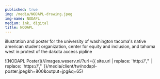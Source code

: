 ```yaml
---
published: true
img: /media/NODAPL-drawing.jpeg
img-name: NODAPL
medium: ink, digital
title: NODAPL
---
```

  
  
illustration and poster for the university of washington tacoma's native american student organization, center for equity and inclusion, and tahoma west in protest of the dakota access pipline  
  
![NODAPL Poster](//images.weserv.nl/?url={{ site.url | replace: 'http://','' | replace: 'https://','' }}/media/client/tw/nodapl-poster.jpeg&h=800&output=jpg&q=65)